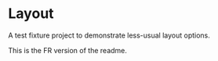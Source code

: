 # Layout

A test fixture project to demonstrate less-usual layout options.

This is the FR version of the readme.
